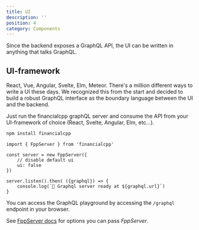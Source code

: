 ```yaml
---
title: UI
description: ''
position: 4
category: Components
---
```


Since the backend exposes a GraphQL API, the UI can be written in anything that talks GraphQL.

## UI-framework

React, Vue, Angular, Svelte, Elm, Meteor. There's a million different ways to write a UI these days. We recognized this from the start and decided to build a robust GraphQL interface as the boundary language between the UI and the backend. 

Just run the financialcpp graphQL server and consume the API from your UI-framework of choice (React, Svelte, Angular, Elm, etc...).

```bash
npm install financialcpp
```

```js[server.js]
import { FppServer } from 'financialcpp'

const server = new FppServer({
    // disable default ui
    ui: false
})

server.listen().then( ({graphql}) => {
    console.log(`🚀 Graphql server ready at ${graphql.url}`)
}
```
You can access the GraphQL playground by accessing the `/graphql` endpoint in your browser.

See [FppServer docs](/api/js/fpp-server) for options you can pass *FppServer*.